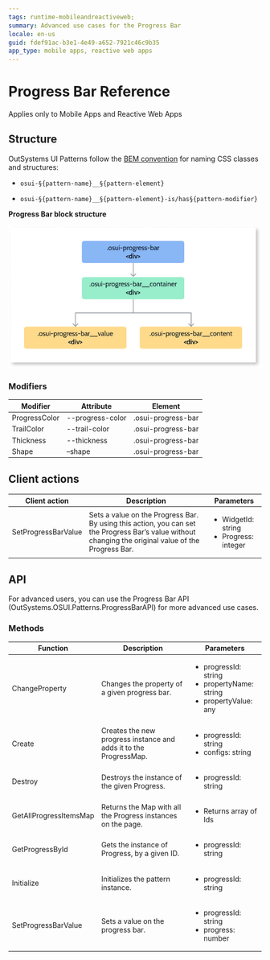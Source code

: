 ```yaml
---
tags: runtime-mobileandreactiveweb; 
summary: Advanced use cases for the Progress Bar
locale: en-us
guid: fdef91ac-b3e1-4e49-a652-7921c46c9b35
app_type: mobile apps, reactive web apps
---
```


# Progress Bar Reference

<div class="info" markdown="1">

Applies only to Mobile Apps and Reactive Web Apps

</div>

## Structure

OutSystems UI Patterns follow the [BEM convention](http://getbem.com/introduction/) for naming CSS classes and structures:

* ``osui-§{pattern-name}__§{pattern-element}``

* ``osui-§{pattern-name}__§{pattern-element}-is/has§{pattern-modifier}``

**Progress Bar block structure**

![Progress Bar Structure](images/progressbar-diag.png)

### Modifiers

|**Modifier**|**Attribute**|**Element**|
|---|---|---|
|ProgressColor|--progress-color|.osui-progress-bar|
|TrailColor|--trail-color|.osui-progress-bar|
|Thickness|--thickness|.osui-progress-bar|
|Shape|–shape|.osui-progress-bar|


## Client actions

|**Client action**|**Description**|**Parameters**|
|---|---|---|
|SetProgressBarValue|Sets a value on the Progress Bar. By using this action, you can set the Progress Bar’s value without changing the original value of the Progress Bar.|<ul><li>WidgetId: string </li><li>Progress: integer</li></ul>|

## API

For advanced users, you can use the Progress Bar API (OutSystems.OSUI.Patterns.ProgressBarAPI) for more advanced use cases.

### Methods

|**Function**|**Description**|**Parameters**|
|---|---|---|
|ChangeProperty|Changes the property of a given progress bar.|<ul><li>progressId: string</li><li> propertyName: string</li><li>propertyValue: any</li></ul>|
|Create|Creates the new progress instance and adds it to the ProgressMap.|<ul> <li>progressId: string</li><li>configs: string</li></ul>|
|Destroy|Destroys the instance of the given Progress.|<ul><li>progressId: string</li></ul>|
|GetAllProgressItemsMap|Returns the Map with all the Progress instances on the page.|<ul><li>Returns array of Ids</li></ul>|
|GetProgressById|Gets the instance of Progress, by a given ID.|<ul><li>progressId: string</li></ul>|
|Initialize|Initializes the pattern instance.|<ul><li>progressId: string</li></ul>|
|SetProgressBarValue|Sets a value on the progress bar.|<ul><li>progressId: string</li><li>progress: number</li></ul>|

